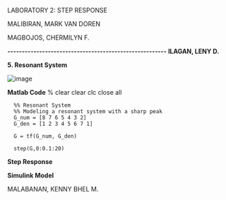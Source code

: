 LABORATORY 2: STEP RESPONSE

MALIBIRAN, MARK VAN DOREN


MAGBOJOS, CHERMILYN F.



**-------------------------------------------------------**
**ILAGAN, LENY D.**


  **5. Resonant System**

  ![image](https://github.com/Lenyilagan/G_3_Assignment_2024/assets/159031775/d9c2c5d8-e26a-4128-9421-550fb15e909f)

  **Matlab Code**
      % clear
      clear
      clc
      close all
      
      %% Resonant System
      %% Modeling a resonant system with a sharp peak
      G_num = [8 7 6 5 4 3 2]
      G_den = [1 2 3 4 5 6 7 1] 
      
      G = tf(G_num, G_den)
      
      step(G,0:0.1:20)

 **Step Response**

    

  **Simulink Model**

    


MALABANAN, KENNY BHEL M. 
